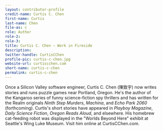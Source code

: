 ```yaml
---
layout: contributor-profile
credit-name: Curtis C. Chen
first-name: Curtis
last-name: Chen
file-as: c
role: Author
role-2:
role-3:
title: Curtis C. Chen — Work in Fireside
description:
twitter-handle: CurtisCChen
profile-pic: curtis-c-chen.jpg
website-url: curtiscchen.com
short-name: curtis-c-chen
permalink: curtis-c-chen
---
```

Once a Silicon Valley software engineer, Curtis C. Chen (陳致宇) now writes stories and runs puzzle games near Portland, Oregon. He's the author of the Kangaroo series of funny science-fiction spy thrillers and has written for the Realm originals _Ninth Step Murders_, _Machina_, and _Echo Park 2060_ (forthcoming). Curtis's short stories have appeared in _Playboy Magazine_, _Daily Science Fiction_, _Oregon Reads Aloud_, and elsewhere. His homebrew cat-feeding robot was displayed in the "Worlds Beyond Here" exhibit at Seattle's Wing Luke Museum. Visit him online at CurtisCChen.com.
